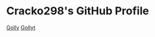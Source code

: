# Cracko298's GitHub Profile
[Golly](https://github.com/Cracko298/github-stats/raw/master/generated/languages.svg)
[Gollyt](https://github.com/Cracko298/github-stats/raw/master/generated/overview.svg)
